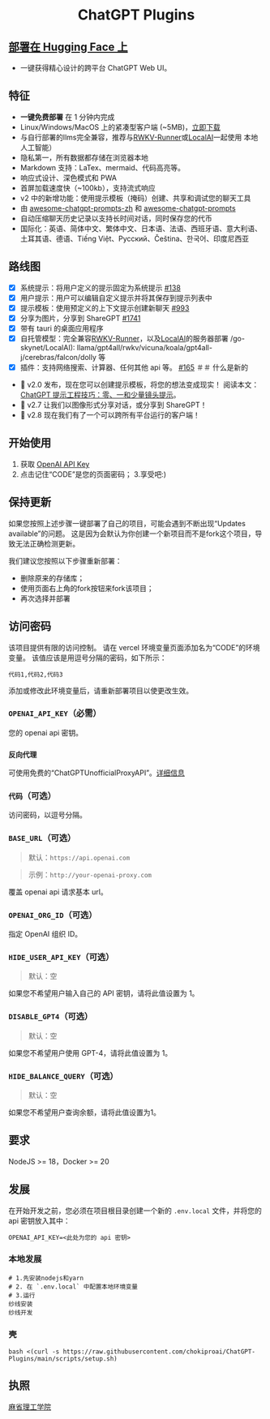 <h1 align="center">ChatGPT Plugins</h1>

## [部署在 Hugging Face 上](https://huggingface.co/login?next=%2Fspaces%2Fngoctuanai%2Fchatgptfree%3Fduplicate%3Dtrue)

- 一键获得精心设计的跨平台 ChatGPT Web UI。

## 特征
- **一键免费部署** 在 1 分钟内完成
- Linux/Windows/MacOS 上的紧凑型客户端 (~5MB)，[立即下载](https://github.com/Yidadaa/ChatGPT-Next-Web/releases)
- 与自行部署的llms完全兼容，推荐与[RWKV-Runner](https://github.com/josStorer/RWKV-Runner)或[LocalAI](https://github.com/go-skynet/)一起使用 本地人工智能）
- 隐私第一，所有数据都存储在浏览器本地
- Markdown 支持：LaTex、mermaid、代码高亮等。
- 响应式设计、深色模式和 PWA
- 首屏加载速度快（~100kb），支持流式响应
- v2 中的新增功能：使用提示模板（掩码）创建、共享和调试您的聊天工具
- 由 [awesome-chatgpt-prompts-zh](https://github.com/PlexPt/awesome-chatgpt-prompts-zh) 和 [awesome-chatgpt-prompts](https://github.com/f/真棒-chatgpt-提示)
- 自动压缩聊天历史记录以支持长时间对话，同时保存您的代币
- 国际化：英语、简体中文、繁体中文、日本语、法语、西班牙语、意大利语、土耳其语、德语、Tiếng Việt、Русский、Čeština、한국어、印度尼西亚
## 路线图
- [x] 系统提示：将用户定义的提示固定为系统提示 [#138](https://github.com/Yidadaa/ChatGPT-Next-Web/issues/138)
- [x] 用户提示：用户可以编辑自定义提示并将其保存到提示列表中
- [x] 提示模板：使用预定义的上下文提示创建新聊天 [#993](https://github.com/Yidadaa/ChatGPT-Next-Web/issues/993)
- [x] 分享为图片，分享到 ShareGPT [#1741](https://github.com/Yidadaa/ChatGPT-Next-Web/pull/1741)
- [x] 带有 tauri 的桌面应用程序
- [x] 自托管模型：完全兼容[RWKV-Runner](https://github.com/josStorer/RWKV-Runner)，以及[LocalAI](https://github.com)的服务器部署 /go-skynet/LocalAI): llama/gpt4all/rwkv/vicuna/koala/gpt4all-j/cerebras/falcon/dolly 等
- [x] 插件：支持网络搜索、计算器、任何其他 api 等。 [#165](https://github.com/Yidadaa/ChatGPT-Next-Web/issues/165)
＃＃ 什么是新的
- 🚀 v2.0 发布，现在您可以创建提示模板，将您的想法变成现实！ 阅读本文：[ChatGPT 提示工程技巧：零、一和少量镜头提示](https://www.allabtai.com/prompt-engineering-tips-zero-one-and-few-shot-prompting/)。
- 🚀 v2.7 让我们以图像形式分享对话，或分享到 ShareGPT！
- 🚀 v2.8 现在我们有了一个可以跨所有平台运行的客户端！
## 开始使用
1. 获取 [OpenAI API Key](https://platform.openai.com/account/api-keys)
2. 点击记住“CODE”是您的页面密码；
3.享受吧:)
## 保持更新
如果您按照上述步骤一键部署了自己的项目，可能会遇到不断出现“Updates available”的问题。 这是因为会默认为你创建一个新项目而不是fork这个项目，导致无法正确检测更新。

我们建议您按照以下步骤重新部署：

- 删除原来的存储库；
- 使用页面右上角的fork按钮来fork该项目；
- 再次选择并部署
## 访问密码
该项目提供有限的访问控制。 请在 vercel 环境变量页面添加名为“CODE”的环境变量。 该值应该是用逗号分隔的密码，如下所示：

````
代码1,代码2,代码3
````

添加或修改此环境变量后，请重新部署项目以使更改生效。
### `OPENAI_API_KEY`（必需）

您的 openai api 密钥。

### `反向代理`

可使用免费的“ChatGPTUnofficialProxyAPI”。[详细信息](https://github.com/chokiproai/ChatGPT-Plugins/blob/master/api%20free.md)

### `代码`（可选）

访问密码，以逗号分隔。

### `BASE_URL`（可选）

> 默认：`https://api.openai.com`

> 示例：`http://your-openai-proxy.com`

覆盖 openai api 请求基本 url。

### `OPENAI_ORG_ID`（可选）

指定 OpenAI 组织 ID。

### `HIDE_USER_API_KEY`（可选）

> 默认：空

如果您不希望用户输入自己的 API 密钥，请将此值设置为 1。

### `DISABLE_GPT4`（可选）

> 默认：空

如果您不希望用户使用 GPT-4，请将此值设置为 1。

### `HIDE_BALANCE_QUERY`（可选）

> 默认：空

如果您不希望用户查询余额，请将此值设置为1。

## 要求

NodeJS >= 18，Docker >= 20

## 发展

在开始开发之前，您必须在项目根目录创建一个新的 `.env.local` 文件，并将您的 api 密钥放入其中：

````
OPENAI_API_KEY=<此处为您的 api 密钥>

````

### 本地发展

````外壳
# 1.先安装nodejs和yarn
# 2. 在 `.env.local` 中配置本地环境变量
# 3.运行
纱线安装
纱线开发
````

### 壳

````外壳
bash <(curl -s https://raw.githubusercontent.com/chokiproai/ChatGPT-Plugins/main/scripts/setup.sh)
````

## 执照

[麻省理工学院](https://opensource.org/license/mit/)
